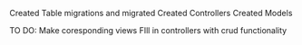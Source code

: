 Created Table migrations and migrated
Created Controllers
Created Models

TO DO:
Make coresponding views
FIll in controllers with crud functionality
